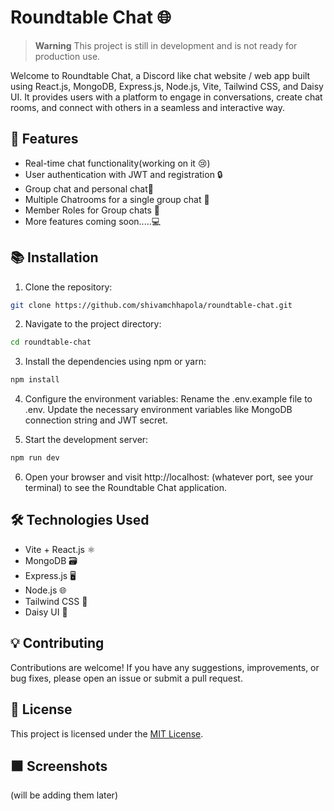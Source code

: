 # Roundtable Chat 🌐

> **Warning**
> This project is still in development and is not ready for production use.

Welcome to Roundtable Chat, a Discord like chat website / web app built using React.js, MongoDB, Express.js, Node.js, Vite, Tailwind CSS, and Daisy UI. It provides users with a platform to engage in conversations, create chat rooms, and connect with others in a seamless and interactive way.

## 🚀 Features

- Real-time chat functionality(working on it 😢)
- User authentication with JWT and registration 🔒
- Group chat and personal chat👥
- Multiple Chatrooms for a single group chat 🏰
- Member Roles for Group chats 💬
- More features coming soon.....💻

## 📚 Installation

1. Clone the repository:

```bash
git clone https://github.com/shivamchhapola/roundtable-chat.git
```

2. Navigate to the project directory:

```bash
cd roundtable-chat
```

3. Install the dependencies using npm or yarn:

```bash
npm install
```

4. Configure the environment variables:
   Rename the .env.example file to .env.
   Update the necessary environment variables like MongoDB connection string and JWT secret.

5. Start the development server:

```bash
npm run dev
```

6. Open your browser and visit http://localhost: (whatever port, see your terminal) to see the Roundtable Chat application.

## 🛠️ Technologies Used

- Vite + React.js ⚛️
- MongoDB 🗃️
- Express.js 🖥️
- Node.js 🌐
- Tailwind CSS 🎨
- Daisy UI 🎨

## 💡 Contributing

Contributions are welcome! If you have any suggestions, improvements, or bug fixes, please open an issue or submit a pull request.

## 📝 License

This project is licensed under the [MIT License](LICENSE).

## ⬛ Screenshots

(will be adding them later)
